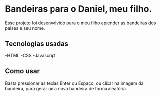 # Bandeiras para o Daniel, meu filho.

Esse projeto foi desenvolvido para o meu filho aprender as bandeiras dos paises e seu nome.

## Tecnologias usadas 

-HTML
-CSS
-Javascript

## Como usar

Basta pressionar as teclas Enter ou Espaço, ou clicar na imagem da bandeira, para gerar uma nova bandeira de forma aleatória.

